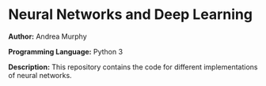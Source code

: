 #  Neural Networks and Deep Learning

**Author:** Andrea Murphy 

**Programming Language:** Python 3 

**Description:** This repository contains the code for different implementations of neural networks.  

